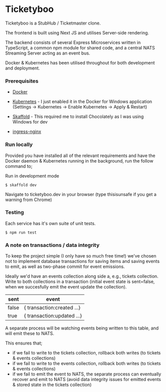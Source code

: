 # Ticketyboo

Ticketyboo is a StubHub / Ticketmaster clone.

The frontend is built using Next JS and utilises Server-side rendering.

The backend consists of several Express Microservices written in TypeScript, a common npm module for shared code, and a central NATS Streaming Server acting as an event bus.

Docker & Kubernetes has been utilised throughout for both development and deployment.

### Prerequisites

- [Docker](https://docs.docker.com/get-docker/)

- [Kubernetes](https://kubernetes.io/docs/setup/) - I just enabled it in the Docker for Windows application (Settings -> Kubernetes -> Enable Kubernetes -> Apply & Restart)

- [Skaffold](https://skaffold.dev/docs/install/) - This required me to install Chocolately as I was using Windows for dev

- [ingress-nginx](https://kubernetes.github.io/ingress-nginx/deploy/#docker-for-mac)

### Run locally

Provided you have installed all of the relevant requirements and have the Docker daemon & Kubernetes running in the background, run the follow command to;

Run in development mode

`$ skaffold dev`

Navigate to ticketyboo.dev in your browser (type thisisunsafe if you get a warning from Chrome)

### Testing

Each service has it's own suite of unit tests.

`$ npm run test`

### A note on transactions / data integrity

To keep the project simple (I only have so much free time!) we've chosen not to implement database transactions for saving items and saving events to emit, as well as two-phase commit for event emissions.

Ideally we'd have an events collection along side a, e.g., tickets collection. Write to both collections in a transaction (initial event state is sent=false, when we succesfully emit the event update the collection).

| sent  | event                      |
| ----- | -------------------------- |
| false | { transaction:created ...} |
| true  | { transaction:updated ...} |

A separate process will be watching events being written to this table, and will emit these to NATS.

This ensures that;

- if we fail to write to the tickets collection, rollback both writes (to tickets & events collections)
- if we fail to write to the events collection, rollback both writes (to tickets & events collections)
- if we fail to emit the event to NATS, the separate process can eventually recover and emit to NATS (avoid data integrity issues for emitted events & stored state in the tickets collection)
